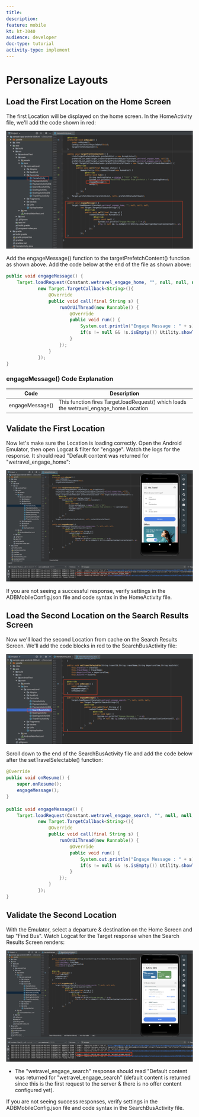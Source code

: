 ```yaml
---
title: 
description: 
feature: mobile
kt: kt-3040
audience: developer
doc-type: tutorial
activity-type: implement
---
```


# Personalize Layouts

## Load the First Location on the Home Screen

The first Location will be displayed on the home screen. In the HomeActivity file, we'll add the code shown in red:

![Load the First Location on the Home Screen](assets/home_offer.jpg)

Add the engageMessage() function to the targetPrefetchContent() function as shown above. Add the code below at the end of the file as shown above:

```java
public void engageMessage() {
    Target.loadRequest(Constant.wetravel_engage_home, "", null, null, null,
            new Target.TargetCallback<String>(){
                @Override
                public void call(final String s) {
                    runOnUiThread(new Runnable() {
                        @Override
                        public void run() {
                            System.out.println("Engage Message : " + s);
                            if(s != null && !s.isEmpty()) Utility.showToast(getApplicationContext(), s);
                        }
                    });
                }
            });
}
```

### engageMessage() Code Explanation

| Code | Description |
|--- |--- |
| engageMessage() | This function fires Target.loadRequest() which loads the wetravel\_engage\_home Location |

## Validate the First Location

Now let's make sure the Location is loading correctly. Open the Android Emulator, then open Logcat & filter for "engage". Watch the logs for the response. It should read "Default content was returned for "wetravel_engage_home":

![Validate the Home Screen Location](assets/home_offer_validation.jpg)

If you are not seeing a successful response, verify settings in the ADBMobileConfig.json file and code syntax in the HomeActivity file.

## Load the Second Location on the Search Results Screen

Now we'll load the second Location from cache on the Search Results Screen. We'll add the code blocks in red to the SearchBusActivity file:

![Load the Second Location on the Search Results Screen](assets/searchBusActivity.jpg)

Scroll down to the end of the SearchBusActivity file and add the code below after the setTravelSelectable() function:

```java
@Override
public void onResume() {
    super.onResume();
    engageMessage();
}

public void engageMessage() {
    Target.loadRequest(Constant.wetravel_engage_search, "", null, null, null,
            new Target.TargetCallback<String>(){
                @Override
                public void call(final String s) {
                    runOnUiThread(new Runnable() {
                        @Override
                        public void run() {
                            System.out.println("Engage Message : " + s);
                            if(s != null && !s.isEmpty()) Utility.showToast(getApplicationContext(), s);
                        }
                    });
                }
            });
}
```

## Validate the Second Location

With the Emulator, select a departure & destination on the Home Screen and tap "Find Bus". Watch Logcat for the Target response when the Search Results Screen renders:

![Validate the Offer on the Search Results Screen](assets/prefetch_validation2.jpg)

* The "wetravel\_engage\_search" response should read "Default content was returned for "wetravel\_engage\_search" (default content is returned since this is the first request to the server & there is no offer content configured yet).

If you are not seeing success responses, verify settings in the ADBMobileConfig.json file and code syntax in the SearchBusActivity file.
